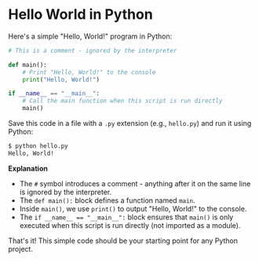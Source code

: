 **Hello World in Python**
==========================

Here's a simple "Hello, World!" program in Python:

```python
# This is a comment - ignored by the interpreter

def main():
    # Print "Hello, World!" to the console
    print("Hello, World!")

if __name__ == "__main__":
    # Call the main function when this script is run directly
    main()
```

Save this code in a file with a `.py` extension (e.g., `hello.py`) and run it using Python:

```bash
$ python hello.py
Hello, World!
```

**Explanation**

* The `#` symbol introduces a comment - anything after it on the same line is ignored by the interpreter.
* The `def main():` block defines a function named `main`.
* Inside `main()`, we use `print()` to output "Hello, World!" to the console.
* The `if __name__ == "__main__":` block ensures that `main()` is only executed when this script is run directly (not imported as a module).

That's it! This simple code should be your starting point for any Python project.
